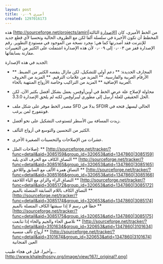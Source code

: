 ```yaml
---
layout: post
title: أميري ٠٫٠٠٩
created: 1297016173
---
```

هذه [http://sourceforge.net/projects/amiri|الإصدارة الثالثة] من الخط الأميري، كان المخطط أن تكون الأخيرة في سلسلة ألفا لكن مع الظروف الحالية وتحسبا لأي قطع جديد للإنترنت فقد أصدرتها كما هي؛ مجرد نسخة من الموجود في مستودع التطوير. رقم الإصدارة قفز من ٠٫٠٠٣ إلى ٠٫٠٠٩ لأن هذه الإصدارة اشتملت على الكثير من التغييرات مقارنة بسابقاتها.
<!--break-->
الجديد في هذه الإصدارة:
* المحارف الجديدة:
** دعم أولي للتشكيل، لكن مازال ينقصه الكثير من الضبط.
** الأرقام العربية والفارسية.
** المزيد من علامات الترقيم.
** المزيد من الحروف العربية الإضافية
** المزيد من التراكيب وخاصة الأزواج المنتهية بالحاء.

* محاولة لإصلاح علة عرض الخط في أوبن‌أوفِس، يعمل بشكل أفضل بكثير الآن، لكن الحل الحقيقي للعلة أُرسِل إلى مطوري ليبرأوفِس لكنه لم يلحق الإصدارة 3.3.0.
* مصدر الخط موفر على شكل ملف SFD بدلا من SFDIR الحالي ليسهل فتحه في فونتفورج لمن يرغب.
* زيدت المسافة بين الأسطر لتستوعب التشكيل على نحو أفضل.
* الكثير من التحسين والتوسع في أزواج التآلف.
* عشرات من الإصلاحات والتحسينات الصغيرة الأخرى.

* إصلاحات العلل:
** [http://sourceforge.net/tracker/?func=detail&aid=3085159&group_id=320653&atid=1347860|3085159] التصاق الكاف مع الحرف الذي يليه
** [http://sourceforge.net/tracker/?func=detail&aid=3085165&group_id=320653&atid=1347860|3085165] التصاق همزة الألف مع السابق واللاحق
** [http://sourceforge.net/tracker/?func=detail&aid=3085166&group_id=320653&atid=1347860|3085166] التصاق الراء والزاي مع الياء اللاحقة
** [http://sourceforge.net/tracker/?func=detail&aid=3085172&group_id=320653&atid=1347860|3085172] التصاق الكاف باللام السابقة المتصلة بالميم
** [http://sourceforge.net/tracker/?func=detail&aid=3085174&group_id=320653&atid=1347860|3085174] خطأ في رسم لا إذا سبقتها الكاف المتصلة بالميم
** [http://sourceforge.net/tracker/?func=detail&aid=3085175&group_id=320653&atid=1347860|3085175] تلاصق الحاء والجيم والخاء إذا تتابعت
** [http://sourceforge.net/tracker/?func=detail&aid=3101634&group_id=320653&atid=1347860|3101634] أزواج تآلف منسية
** [http://sourceforge.net/tracker/?func=detail&aid=3101674&group_id=320653&atid=1347860|3101674] العين الفنجانية

وأخيرا، قيل في هجاء طبيب...
[http://www.khaledhosny.org/image/view/167/_original?.png]
